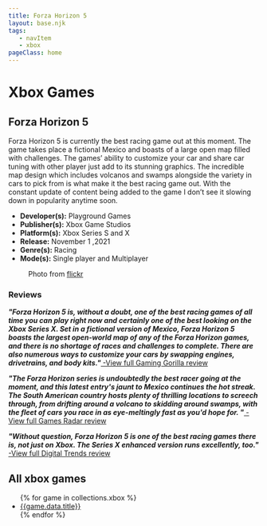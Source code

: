 ```yaml
---
title: Forza Horizon 5
layout: base.njk
tags: 
   - navItem
   - xbox
pageClass: home
---
```



<div class="games-header">
  <h1>Xbox Games</h1>
</div>
    <section class="grid-m">
        <article class="card-m">
            <div class="card__content-m">
                <h2 class="card__text-m">Forza Horizon 5</h2>
              <p class="card__text-m">Forza Horizon 5 is currently the best racing game out at this moment. The game takes place a fictional Mexico and boasts of a large open map filled with challenges. The games’ ability to customize your car and share car tuning with other player just add to its stunning graphics. The incredible map design which includes volcanos and swamps alongside the variety in cars to pick from is what make it the best racing game out. With the constant update of content being added to the game I don’t see it slowing down in popularity anytime soon.</p>
              <ul>
                  <li><strong>Developer(s):</strong> 	Playground Games</li>
                <li><strong>Publisher(s):</strong> Xbox Game Studios</li>
                <li><strong>Platform(s):</strong> Xbox Series S and X</li>
                <li><strong>Release:</strong> November 1 ,2021</li>
                <li><strong>Genre(s):</strong> Racing</li>
                <li><strong>Mode(s):</strong> Single player and Multiplayer</li>
              </ul>
            </div>
          </article>
          <article class="card-m">
          <figure class="img-container">
            <div class="card__img-m"><img src="/images/game-main-11.png" alt=""></div>
            <figcaption class="img-caption">
               Photo from <a href="https://www.flickr.com/photos/194744165@N02/51861231541">flickr</a>
             </figcaption>
             </figure>
          </article>
     </section>
     <div class="game_reviews">
    <h3>Reviews</h3>
      <p>
        <strong><i>"Forza Horizon 5 is, without a doubt, one of the best racing games of all time you can play right now and certainly one of the best looking on the Xbox Series X. Set in a fictional version of Mexico, Forza Horizon 5 boasts the largest open-world map of any of the Forza Horizon games, and there is no shortage of races and challenges to complete. There are also numerous ways to customize your cars by swapping engines, drivetrains, and body kits."<a href="https://gaminggorilla.com/best-xbox-series-x-exclusive-games/" target="_blank" rel="noopener noreferrer"></i></strong> -View full Gaming Gorilla review</a>
      </p>
        <p>
        <strong><i>"The Forza Horizon series is undoubtedly the best racer going at the moment, and this latest entry's jaunt to Mexico continues the hot streak. The South American country hosts plenty of thrilling locations to screech through, from drifting around a volcano to skidding around swamps, with the fleet of cars you race in as eye-meltingly fast as you'd hope for. "<a href="https://www.gamesradar.com/xbox-exclusives/" target="_blank" rel="noopener noreferrer"></i></strong> -View full Games Radar review</a>
      </p>
       <p>
        <strong><i>"Without question, Forza Horizon 5 is one of the best racing games there is, not just on Xbox. The Series X enhanced version runs excellently, too."<a href="https://www.digitaltrends.com/gaming/best-xbox-series-x-exclusives/?amp" target="_blank" rel="noopener noreferrer"></i></strong> -View full Digital Trends review</a>
      </p>
      </div>
  <section class="Collections">
  <h1>All xbox games</h1>
  <ul>
    {% for game in collections.xbox %}      
      <li><a href="{{game.url}}">{{game.data.title}}</a></li>
    {% endfor %}
  </ul>
  </section>

     